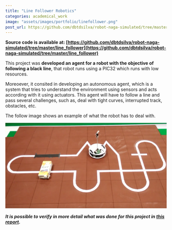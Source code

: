 ```yaml
---
title: "Line Follower Robotics"
categories: academical_work
image: "assets/images/portfolio/linefollower.png"
post_url: https://github.com/dbtdsilva/robot-naga-simulated/tree/master/line_follower
---
```


**Source code is available at: [https://github.com/dbtdsilva/robot-naga-simulated/tree/master/line_follower](https://github.com/dbtdsilva/robot-naga-simulated/tree/master/line_follower)**

This project was **developed an agent for a robot with the objective of following a black line**, that robot runs using a PIC32 which runs with low resources.

Moreoever, it consited in developing an autonomous agent, which is a system that tries to understand the environment using sensors and acts according with it using actuators. This agent will have to follow a line and pass several challenges, such as, deal with tight curves, interrupted track, obstacles, etc.

The follow image shows an example of what the robot has to deal with.

![Line follower](assets/images/portfolio/description/line-follower.png)

**_It is possible to verify in more detail what was done for this project in [this report](https://github.com/dbtdsilva/robot-naga-simulated/blob/master/docs/line_follower_report.pdf)._**